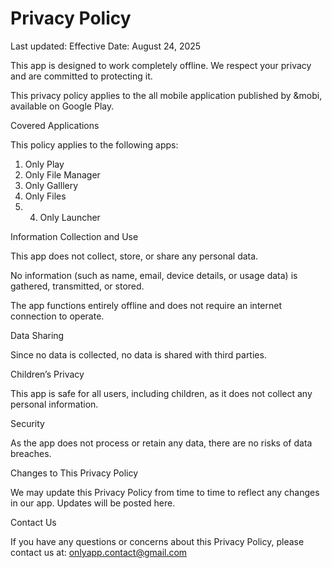 # Privacy Policy

Last updated: Effective Date: August 24, 2025

This app is designed to work completely offline. We respect your privacy and are committed to protecting it.

This privacy policy applies to the all mobile application published by &mobi, available on Google Play.

Covered Applications

This policy applies to the following apps:

1. Only Play
2. Only File Manager
3. Only Galllery
4. Only Files
5. 4. Only Launcher

Information Collection and Use

This app does not collect, store, or share any personal data.

No information (such as name, email, device details, or usage data) is gathered, transmitted, or stored.

The app functions entirely offline and does not require an internet connection to operate.

Data Sharing

Since no data is collected, no data is shared with third parties.

Children’s Privacy

This app is safe for all users, including children, as it does not collect any personal information.

Security

As the app does not process or retain any data, there are no risks of data breaches.

Changes to This Privacy Policy

We may update this Privacy Policy from time to time to reflect any changes in our app. Updates will be posted here.

Contact Us

If you have any questions or concerns about this Privacy Policy, please contact us at:
onlyapp.contact@gmail.com
